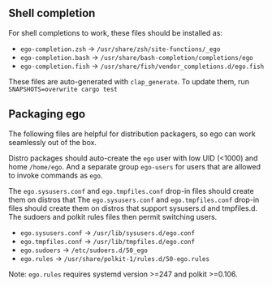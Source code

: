 Shell completion
----------------
For shell completions to work, these files should be installed as:

* `ego-completion.zsh` → `/usr/share/zsh/site-functions/_ego`
* `ego-completion.bash` → `/usr/share/bash-completion/completions/ego`
* `ego-completion.fish` → `/usr/share/fish/vendor_completions.d/ego.fish`

These files are auto-generated with `clap_generate`. To update them, run
`SNAPSHOTS=overwrite cargo test`

Packaging ego
-------------
The following files are helpful for distribution packagers, so ego can work seamlessly out of the box.

Distro packages should auto-create the `ego` user with low UID (<1000) and home `/home/ego`.
And a separate group `ego-users` for users that are allowed to invoke commands as `ego`.

The `ego.sysusers.conf` and `ego.tmpfiles.conf` drop-in files should create them on distros that
The `ego.sysusers.conf` and `ego.tmpfiles.conf` drop-in files should create them on distros that
support sysusers.d and tmpfiles.d. The sudoers and polkit rules files then permit switching users.

* `ego.sysusers.conf` → `/usr/lib/sysusers.d/ego.conf`
* `ego.tmpfiles.conf` → `/usr/lib/tmpfiles.d/ego.conf`
* `ego.sudoers` → `/etc/sudoers.d/50_ego`
* `ego.rules` → `/usr/share/polkit-1/rules.d/50-ego.rules`

Note: `ego.rules` requires systemd version >=247 and polkit >=0.106.
